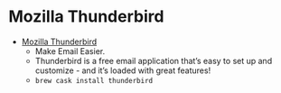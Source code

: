 # Mozilla Thunderbird
- [Mozilla Thunderbird](https://www.mozilla.org/thunderbird/)
  -  Make Email Easier.
  - Thunderbird is a free email application that’s easy to set up and customize - and it’s loaded with great features!
  - `brew cask install thunderbird`
